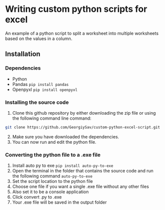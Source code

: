 # Writing custom python scripts for excel

An example of a python script to split a worksheet into multiple worksheets based on the values in a column.

## Installation

### Dependencies

- Python
- Pandas
  `pip install pandas`
- Openpyxl
  `pip install openpyxl`

### Installing the source code

1. Clone this github repository by either downloading the zip file or using the following command line command:

```bash
git clone https://github.com/GeorgiySav/custom-python-excel-script.git
```

2. Make sure you have downloaded the dependencies.
3. You can now run and edit the python file.

### Converting the python file to a .exe file

1. Install auto py to exe `pip install auto-py-to-exe`
2. Open the terminal in the folder that contains the source code and run the following command `auto-py-to-exe`
3. Set the script location to the python file
4. Choose one file if you want a single .exe file without any other files
5. Also set it to be a console application
6. Click convert .py to .exe
7. Your .exe file will be saved in the output folder
